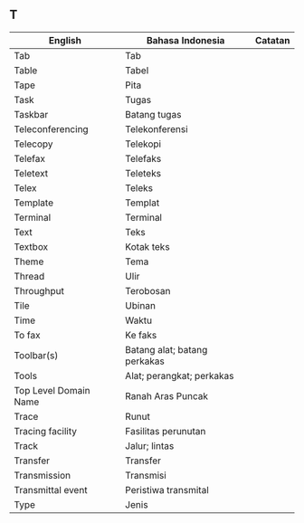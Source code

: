 ## T

| English			| Bahasa Indonesia		| Catatan		|
|-------------------|-----------------------|---------------|
| Tab 				| Tab 					| |
| Table 			| Tabel 				| |
| Tape 				| Pita 					| |
| Task 				| Tugas 				| |
| Taskbar 			| Batang tugas 			| |
| Teleconferencing 	| Telekonferensi 		| |
| Telecopy 			| Telekopi 				| |
| Telefax 			| Telefaks 				| |
| Teletext 			| Teleteks 				| |
| Telex 			| Teleks 				| |
| Template 			| Templat 				| |
| Terminal 			| Terminal 				| |
| Text 				| Teks 					| |
| Textbox 			| Kotak teks 			| |
| Theme 			| Tema 					| |
| Thread 			| Ulir 					| |
| Throughput 		| Terobosan 			| |
| Tile 				| Ubinan 				| |
| Time 				| Waktu 				| |
| To fax 			| Ke faks 				| |
| Toolbar(s) 		| Batang alat; batang perkakas | |
| Tools 			| Alat; perangkat; perkakas 	| |
| Top Level Domain Name | Ranah Aras Puncak | |
| Trace 			| Runut 				| |
| Tracing facility 	| Fasilitas perunutan 	| |
| Track 			| Jalur; lintas 		| |
| Transfer 			| Transfer 				| |
| Transmission 		| Transmisi 			| |
| Transmittal event | Peristiwa transmital 	| |
| Type 				| Jenis 				| |